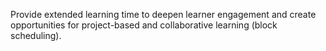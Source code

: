 Provide extended learning time to deepen learner engagement and create opportunities for project-based and collaborative learning (block scheduling).
